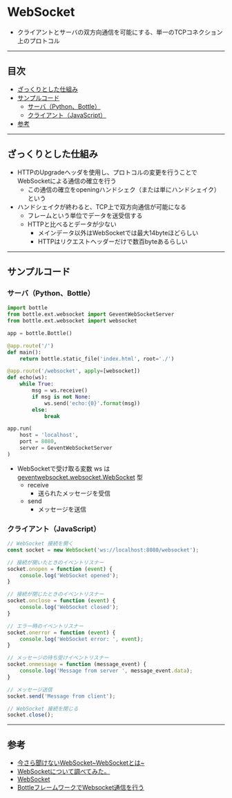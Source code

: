 # WebSocket
- クライアントとサーバの双方向通信を可能にする、単一のTCPコネクション上のプロトコル

***
## 目次
- [ざっくりとした仕組み](#ざっくりとした仕組み)
- [サンプルコード](#サンプルコード)
  - [サーバ（Python、Bottle）](#サーバPythonBottle)
  - [クライアント（JavaScript）](#クライアントJavaScript)
- [参考](#参考)

***
## ざっくりとした仕組み
- HTTPのUpgradeヘッダを使用し、プロトコルの変更を行うことでWebSocketによる通信の確立を行う
  - この通信の確立をopeningハンドシェク（または単にハンドシェイク）という
- ハンドシェイクが終わると、TCP上で双方向通信が可能になる
  - フレームという単位でデータを送受信する
  - HTTPと比べるとデータが少ない
    - メインデータ以外はWebSocketでは最大14byteほどらしい
    - HTTPはリクエストヘッダーだけで数百byteあるらしい

***
## サンプルコード
### サーバ（Python、Bottle）
``` python
import bottle
from bottle.ext.websocket import GeventWebSocketServer
from bottle.ext.websocket import websocket

app = bottle.Bottle()

@app.route('/')
def main():
    return bottle.static_file('index.html', root='./')

@app.route('/websocket', apply=[websocket])
def echo(ws):
    while True:
        msg = ws.receive()
        if msg is not None:
            ws.send('echo:{0}'.format(msg))
        else:
            break

app.run(
    host = 'localhost',
    port = 8080,
    server = GeventWebSocketServer
)
```
- WebSocketで受け取る変数 ws は [geventwebsocket.websocket.WebSocket](https://github.com/jgelens/gevent-websocket/blob/master/geventwebsocket/websocket.py#L17) 型
  - receive
    - 送られたメッセージを受信
  - send
    - メッセージを送信

### クライアント（JavaScript）
``` javascript
// WebSocket 接続を開く
const socket = new WebSocket('ws://localhost:8080/websocket');

// 接続が開いたときのイベントリスナー
socket.onopen = function (event) {
    console.log('WebSocket opened');
}

// 接続が閉じたときのイベントリスナー
socket.onclose = function (event) {
    console.log('WebSocket closed');
}

// エラー時のイベントリスナー
socket.onerror = function (event) {
    console.log('WebSocket error: ', event);
}

// メッセージの待ち受けイベントリスナー
socket.onmessage = function (message_event) {
    console.log('Message from server ', message_event.data);
}

// メッセージ送信
socket.send('Message from client');

// WebSocket 接続を閉じる
socket.close();
```

***
## 参考
- [今さら聞けないWebSocket~WebSocketとは~](https://qiita.com/chihiro/items/9d280704c6eff8603389)
- [WebSocketについて調べてみた。](https://qiita.com/south37/items/6f92d4268fe676347160)
- [WebSocket](https://developer.mozilla.org/ja/docs/Web/API/WebSocket)
- [BottleフレームワークでWebsocket通信を行う](https://symfoware.blog.fc2.com/blog-entry-2426.html)
